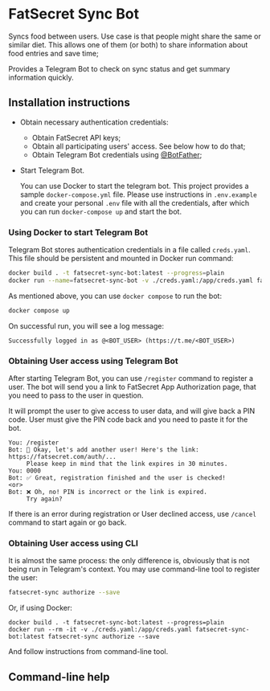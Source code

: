 # FatSecret Sync Bot

Syncs food between users. 
Use case is that people might share the same or similar diet.
This allows one of them (or both) to share information about 
food entries and save time;

Provides a Telegram Bot to check on sync status and get summary
information quickly.

## Installation instructions

- Obtain necessary authentication credentials:
  - Obtain FatSecret API keys;
  - Obtain all participating users' access. See below how to do that;
  - Obtain Telegram Bot credentials using [@BotFather](https://t.me/BotFather);
- Start Telegram Bot.

  You can use Docker to start the telegram bot. This project provides a sample
  `docker-compose.yml` file. Please use instructions in `.env.example`  
  and create your personal `.env` file with all the credentials, 
  after which you can run `docker-compose up` and start the bot.

### Using Docker to start Telegram Bot

Telegram Bot stores authentication credentials in a file called `creds.yaml`.
This file should be persistent and mounted in Docker run command:

```bash
docker build . -t fatsecret-sync-bot:latest --progress=plain
docker run --name=fatsecret-sync-bot -v ./creds.yaml:/app/creds.yaml fatsecret-sync-bot:latest
```

As mentioned above, you can use `docker compose` to run the bot:

```bash
docker compose up
```

On successful run, you will see a log message:

```
Successfully logged in as @<BOT_USER> (https://t.me/<BOT_USER>)
```

### Obtaining User access using Telegram Bot

After starting Telegram Bot, you can use `/register` command to register a user.
The bot will send you a link to FatSecret App Authorization page, 
that you need to pass to the user in question.

It will prompt the user to give access to user data, and will give back a PIN code.
User must give the PIN code back and you need to paste it for the bot.

```plain
You: /register
Bot: 👼 Okay, let's add another user! Here's the link: https://fatsecret.com/auth/...
     Please keep in mind that the link expires in 30 minutes.
You: 0000
Bot: ✅ Great, registration finished and the user is checked!
<or>
Bot: ❌ Oh, no! PIN is incorrect or the link is expired. 
     Try again?
```

If there is an error during registration or User declined access, use `/cancel` 
command to start again or go back.

### Obtaining User access using CLI

It is almost the same process: the only difference is, obviously that is not 
being run in Telegram's context. You may use command-line tool to register the user:

```bash
fatsecret-sync authorize --save
```

Or, if using Docker:

```
docker build . -t fatsecret-sync-bot:latest --progress=plain
docker run --rm -it -v ./creds.yaml:/app/creds.yaml fatsecret-sync-bot:latest fatsecret-sync authorize --save
```

And follow instructions from command-line tool.


## Command-line help

```plain

```